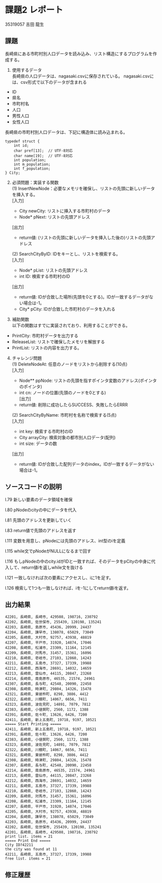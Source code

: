 # 課題2 レポート
35319057 吉田 龍生


## 課題
長崎県にある市町村別人口データを読み込み、リスト構造にするプログラムを作成する。

1. 使用するデータ  
長崎県の人口データは、nagasaki.csvに保存されている。
nagasaki.csvには、csv形式で以下のデータが含まれる
- ID
- 県名
- 市町村名
- 人口
- 男性人口
- 女性人口

長崎県の市町村別人口データは、下記に構造体に読み込まれる。
```
typedef struct {
    int id;
    char pref[13];  // UTF-8対応
    char name[19];  // UTF-8対応
    int population;
    int m_population;
    int f_population;
} City;
```

2. 必須問題：実装する関数  
(1) InsertNewNode：必要なメモリを確保し、リストの先頭に新しいデータを挿入する。  
    [入力]
    - City newCity: リストに挿入する市町村のデータ
    - Node* pNext: リストの先頭アドレス  

    [出力]  
    - return値: (リストの先頭に新しいデータを挿入した後の)リストの先頭アドレス

    (2) SearchCityByID: IDをキーとし、リストを検索する。  
    [入力]  
    - Node* pList: リストの先頭アドレス
    - int ID: 検索する市町村のID 
    
    [出力]  
    - return値: IDが合致した場所(先頭を0とする)。IDが一致するデータがない場合は-1。  
    - City* pCity: IDが合致した市町村のデータを入れる

3. 補助関数  
以下の関数はすでに実装されており、利用することができる。  
- PrintCity: 市町村データを出力する
- ReleaseList: リストで確保したメモリを解放する
- PrintList: リストの内容を出力する。

4. チャレンジ問題  
(1) DeleteNodeAt: 任意のノードをリストから削除する(10点)  
    [入力]  
    - Node** ppNode: リストの先頭を指すポインタ変数のアドレス(ポインタのポインタ)  
    - int cn: ノードの位置(先頭のノードを0とする)  
    [出力]  
    - return値: 削除に成功したらSUCCESS、失敗したらERRR  

    (2) SearchCityByName: 市町村を名称で検索する(5点)  
    [入力]
    - int key: 検索する市町村のID
    - City arrayCity: 検索対象の都市別人口データ(配列)
    - int size: データの数  

    [出力]  
    - return値: IDが合致した配列データのindex。IDが一致するデータがない場合は-1。

## ソースコードの説明

l.79 新しい要素のデータ領域を確保

l.80 pNodeのcityの中にデータを代入

l.81 先頭のアドレスを更新していく

l.83 return値で先頭のアドレスを返す


l.111 変数を用意し、pNodeには先頭のアドレス、int型のiを定義

l.115 while文でpNodeがNULLになるまで回す

l.116 もしpNodeの中のcity.idがIDと一致すれば、そのデータをpCityの中身に代入して、return値iを返しwhile文を抜ける

l.121 一致しなければ次の要素にアクセスし、iに1を足す。

l.126 検索して1つも一致しなければ、iを-1にしてreturn値iを返す。


## 出力結果

```
42201, 長崎県, 長崎市, 429508, 198716, 230792
42202, 長崎県, 佐世保市, 255439, 120198, 135241
42203, 長崎県, 島原市, 45436, 20999, 24437
42204, 長崎県, 諫早市, 138078, 65029, 73049
42205, 長崎県, 大村市, 92757, 43938, 48819
42207, 長崎県, 平戸市, 31920, 14874, 17046
42208, 長崎県, 松浦市, 23309, 11164, 12145
42209, 長崎県, 対馬市, 31457, 15361, 16096
42210, 長崎県, 壱岐市, 27103, 12860, 14243
42211, 長崎県, 五島市, 37327, 17339, 19988
42212, 長崎県, 西海市, 28691, 14032, 14659
42213, 長崎県, 雲仙市, 44115, 20847, 23268
42214, 長崎県, 南島原市, 46535, 21574, 24961
42307, 長崎県, 長与町, 42548, 20090, 22458
42308, 長崎県, 時津町, 29804, 14326, 15478
42321, 長崎県, 東彼杵町, 8298, 3886, 4412
42322, 長崎県, 川棚町, 14067, 6656, 7411
42323, 長崎県, 波佐見町, 14891, 7079, 7812
42383, 長崎県, 小値賀町, 2560, 1172, 1388
42391, 長崎県, 佐々町, 13626, 6426, 7200
42411, 長崎県, 新上五島町, 19718, 9197, 10521
===== Start Printing =====
42411, 長崎県, 新上五島町, 19718, 9197, 10521
42391, 長崎県, 佐々町, 13626, 6426, 7200
42383, 長崎県, 小値賀町, 2560, 1172, 1388
42323, 長崎県, 波佐見町, 14891, 7079, 7812
42322, 長崎県, 川棚町, 14067, 6656, 7411
42321, 長崎県, 東彼杵町, 8298, 3886, 4412
42308, 長崎県, 時津町, 29804, 14326, 15478
42307, 長崎県, 長与町, 42548, 20090, 22458
42214, 長崎県, 南島原市, 46535, 21574, 24961
42213, 長崎県, 雲仙市, 44115, 20847, 23268
42212, 長崎県, 西海市, 28691, 14032, 14659
42211, 長崎県, 五島市, 37327, 17339, 19988
42210, 長崎県, 壱岐市, 27103, 12860, 14243
42209, 長崎県, 対馬市, 31457, 15361, 16096
42208, 長崎県, 松浦市, 23309, 11164, 12145
42207, 長崎県, 平戸市, 31920, 14874, 17046
42205, 長崎県, 大村市, 92757, 43938, 48819
42204, 長崎県, 諫早市, 138078, 65029, 73049
42203, 長崎県, 島原市, 45436, 20999, 24437
42202, 長崎県, 佐世保市, 255439, 120198, 135241
42201, 長崎県, 長崎市, 429508, 198716, 230792
print list. items = 21
===== Print End =====
City ID?42211
the city was found at 11
42211, 長崎県, 五島市, 37327, 17339, 19988
free list. items = 21

```

## 修正履歴


